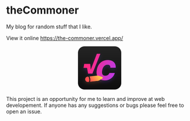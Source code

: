 # theCommoner
My blog for random stuff that I like.

View it online https://the-commoner.vercel.app/

<div align="center">

![LOGO](./public/theCommoner.png) 
</div>

This project is an opportunity for me to learn and improve at web developement.
If anyone has any suggestions or bugs please feel free to open an issue.

